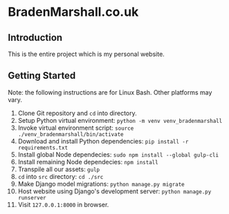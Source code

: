 # BradenMarshall.co.uk
## Introduction
This is the entire project which is my personal website.

## Getting Started
Note: the following instructions are for Linux Bash. Other platforms may vary.  
1. Clone Git repository and `cd` into directory.  
2. Setup Python virtual environment: `python -m venv venv_bradenmarshall`  
3. Invoke virtual environment script: `source ./venv_bradenmarshall/bin/activate`  
4. Download and install Python dependencies: `pip install -r requirements.txt`  
5. Install global Node dependecies: `sudo npm install --global gulp-cli`  
6. Install remaining Node dependecies: `npm install`  
7. Transpile all our assets: `gulp`  
8. `cd` into `src` directory: `cd ./src`  
9. Make Django model migrations: `python manage.py migrate`  
10. Host website using Django's development server: `python manage.py runserver`  
11. Visit `127.0.0.1:8000` in browser.  